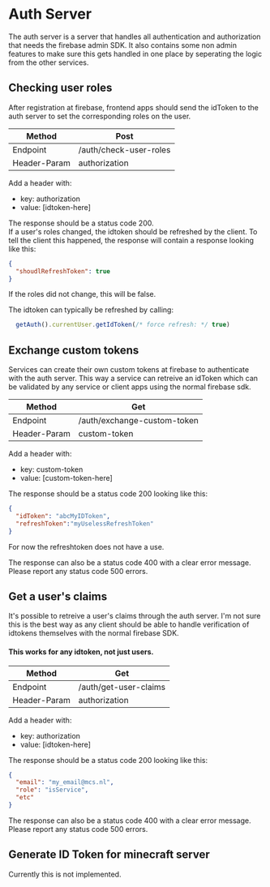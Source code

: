 # Auth Server
The auth server is a server that handles all authentication and authorization that needs the firebase admin SDK. It also contains some non admin features to make sure this gets handled in one place by seperating the logic from the other services. 

## Checking user roles
After registration at firebase, frontend apps should send the idToken to the auth server to set the corresponding roles on the user.

|Method|Post|
|--|--|
|Endpoint|/auth/check-user-roles|
|Header-Param|authorization|

Add a header with:
- key: authorization
- value: [idtoken-here]

The response should be a status code 200.  
If a user's roles changed, the idtoken should be refreshed by the client. To tell the client this happened, the response will contain a response looking like this:
```json
{
  "shoudlRefreshToken": true
}
```
If the roles did not change, this will be false. 

The idtoken can typically be refreshed by calling:
```javascript
  getAuth().currentUser.getIdToken(/* force refresh: */ true)
```

## Exchange custom tokens
Services can create their own custom tokens at firebase to authenticate with the auth server. This way a service can retreive an idToken which can be validated by any service or client apps using the normal firebase sdk.

|Method|Get|
|--|--| 
|Endpoint|/auth/exchange-custom-token|
|Header-Param|custom-token|

Add a header with:
- key: custom-token
- value: [custom-token-here]

The response should be a status code 200 looking like this:
```json
{
  "idToken": "abcMyIDToken",
  "refreshToken":"myUselessRefreshToken"
}
```
For now the refreshtoken does not have a use.

The response can also be a status code 400 with a clear error message.
Please report any status code 500 errors.

## Get a user's claims
It's possible to retreive a user's claims through the auth server. I'm not sure this is the best way as any client should be able to handle verification of idtokens themselves with the normal firebase SDK.  
#### This works for any idtoken, not just users.

|Method|Get|
|--|--| 
|Endpoint|/auth/get-user-claims|
|Header-Param|authorization|

Add a header with: 
- key: authorization
- value: [idtoken-here]

The response should be a status code 200 looking like this:
```json
{
  "email": "my_email@mcs.nl",
  "role": "isService",
  "etc"
}
```

The response can also be a status code 400 with a clear error message.
Please report any status code 500 errors.

## Generate ID Token for minecraft server
Currently this is not implemented.
